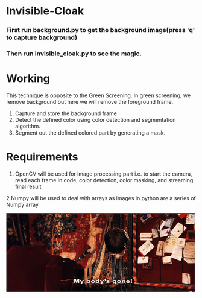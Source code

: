 # Invisible-Cloak

### First run background.py to get the background image(press 'q' to capture background)
 
 
 
 ### Then run invisible_cloak.py to see the magic.
 
 # Working
 
 This technique is opposite to the Green Screening. In green screening, we remove background but here we will remove the foreground frame.
 1. Capture and store the background frame
 2. Detect the defined color using color detection and segmentation algorithm.
 3. Segment out the defined colored part by generating a mask.

# Requirements

 1. OpenCV will be used for image processing part i.e. to start the camera, read each frame in code, color detection, color masking, and streaming final result
 
 2.Numpy will be used to deal with arrays as images in python are a series of Numpy array

![alt text](https://github.com/sdas969/Invisible-Cloak/raw/master/1_zAHne2Liz8RpCfTgqbCwYw.gif)
